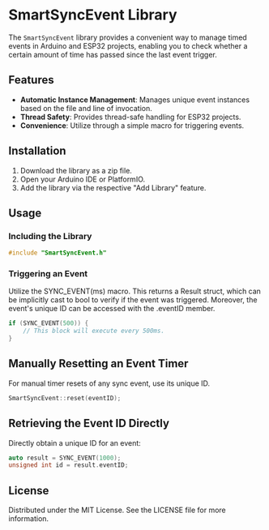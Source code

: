 # SmartSyncEvent Library

The `SmartSyncEvent` library provides a convenient way to manage timed events in Arduino and ESP32 projects, enabling you to check whether a certain amount of time has passed since the last event trigger.

## Features

- **Automatic Instance Management**: Manages unique event instances based on the file and line of invocation.
- **Thread Safety**: Provides thread-safe handling for ESP32 projects.
- **Convenience**: Utilize through a simple macro for triggering events.

## Installation

1. Download the library as a zip file.
2. Open your Arduino IDE or PlatformIO.
3. Add the library via the respective "Add Library" feature.

## Usage

### Including the Library

```cpp
#include "SmartSyncEvent.h"
```

### Triggering an Event

Utilize the SYNC_EVENT(ms) macro. This returns a Result struct, which can be implicitly cast to bool to verify if the event was triggered. Moreover, the event's unique ID can be accessed with the .eventID member.

```cpp
if (SYNC_EVENT(500)) {
    // This block will execute every 500ms.
}
```

## Manually Resetting an Event Timer

For manual timer resets of any sync event, use its unique ID.

```cpp
SmartSyncEvent::reset(eventID);
```

## Retrieving the Event ID Directly

Directly obtain a unique ID for an event:

```cpp
auto result = SYNC_EVENT(1000);
unsigned int id = result.eventID;
```

## License

Distributed under the MIT License. See the LICENSE file for more information.